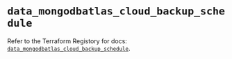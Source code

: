 # `data_mongodbatlas_cloud_backup_schedule`

Refer to the Terraform Registory for docs: [`data_mongodbatlas_cloud_backup_schedule`](https://www.terraform.io/docs/providers/mongodbatlas/d/cloud_backup_schedule).

